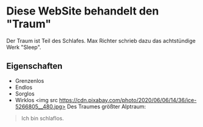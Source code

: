 # Diese WebSite behandelt den "Traum"
Der Traum ist Teil des Schlafes.
Max Richter schrieb dazu das achtstündige Werk "Sleep".
## Eigenschaften
* Grenzenlos
* Endlos
* Sorglos
* Wirklos
<img src https://cdn.pixabay.com/photo/2020/06/06/14/36/ice-5266805__480.jpg>
Des Traumes größter Alptraum:
>Ich bin schlaflos.
